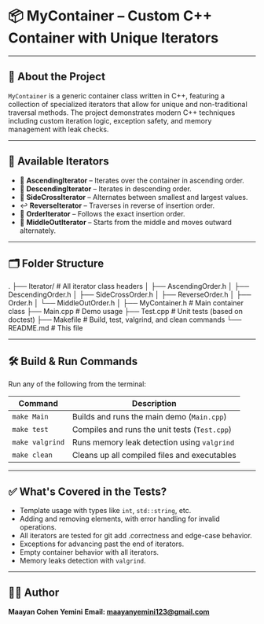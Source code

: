 # 📦 MyContainer – Custom C++ Container with Unique Iterators

---

## 🧾 About the Project

`MyContainer` is a generic container class written in C++, featuring a collection of specialized iterators that allow for unique and non-traditional traversal methods. The project demonstrates modern C++ techniques including custom iteration logic, exception safety, and memory management with leak checks.

---

## 🔁 Available Iterators

- 🔼 **AscendingIterator** – Iterates over the container in ascending order.
- 🔽 **DescendingIterator** – Iterates in descending order.
- 🔀 **SideCrossIterator** – Alternates between smallest and largest values.
- ↩️ **ReverseIterator** – Traverses in reverse of insertion order.
- 🔁 **OrderIterator** – Follows the exact insertion order.
- 🎯 **MiddleOutIterator** – Starts from the middle and moves outward alternately.

---

## 🗂️ Folder Structure
.
├── Iterator/ # All iterator class headers
│ ├── AscendingOrder.h
│ ├── DescendingOrder.h
│ ├── SideCrossOrder.h
│ ├── ReverseOrder.h
│ ├── Order.h
│ └── MiddleOutOrder.h
│
├── MyContainer.h # Main container class
├── Main.cpp # Demo usage
├── Test.cpp # Unit tests (based on doctest)
├── Makefile # Build, test, valgrind, and clean commands
└── README.md # This file

---

## 🛠️ Build & Run Commands

Run any of the following from the terminal:

| Command         | Description                                        |
|----------------|----------------------------------------------------|
| `make Main`     | Builds and runs the main demo (`Main.cpp`)         |
| `make test`     | Compiles and runs the unit tests (`Test.cpp`)      |
| `make valgrind` | Runs memory leak detection using `valgrind`        |
| `make clean`    | Cleans up all compiled files and executables       |

---

## ✅ What's Covered in the Tests?

- Template usage with types like `int`, `std::string`, etc.
- Adding and removing elements, with error handling for invalid operations.
- All iterators are tested for git add .correctness and edge-case behavior.
- Exceptions for advancing past the end of iterators.
- Empty container behavior with all iterators.
- Memory leaks detection with `valgrind`.

---

## 👩‍💻 Author

**Maayan Cohen Yemini** 
**Email: maayanyemini123@gmail.com** 
